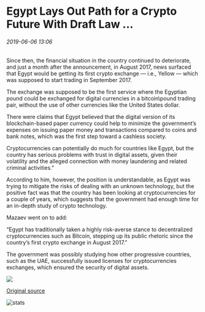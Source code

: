 # Egypt Lays Out Path for a Crypto Future With Draft Law ...

###### 2019-06-06 13:06

Since then, the financial situation in the country continued to deteriorate, and just a month after the announcement, in August 2017, news surfaced that Egypt would be getting its first crypto exchange — i.e., Yellow — which was supposed to start trading in September 2017.

The exchange was supposed to be the first service where the Egyptian pound could be exchanged for digital currencies in a bitcoin\\pound trading pair, without the use of other currencies like the United States dollar.

There were claims that Egypt believed that the digital version of its blockchain-based paper currency could help to minimize the government’s expenses on issuing paper money and transactions compared to coins and bank notes, which was the first step toward a cashless society.

Cryptocurrencies can potentially do much for countries like Egypt, but the country has serious problems with trust in digital assets, given their volatility and the alleged connection with money laundering and related criminal activities.”

According to him, however, the position is understandable, as Egypt was trying to mitigate the risks of dealing with an unknown technology, but the positive fact was that the country has been looking at cryptocurrencies for a couple of years, which suggests that the government had enough time for an in-depth study of crypto technology.

Mazaev went on to add:

“Egypt has traditionally taken a highly risk-averse stance to decentralized cryptocurrencies such as Bitcoin, stepping up its public rhetoric since the country’s first crypto exchange in August 2017.”

The government was possibly studying how other progressive countries, such as the UAE, successfully issued licenses for cryptocurrencies exchanges, which ensured the security of digital assets.

![](https://s3.cointelegraph.com/storage/uploads/view/c500b4823df018d1656a1ad7b6fe1250.png)

[Original source](https://cointelegraph.com/news/egypt-lays-out-path-for-a-crypto-future-with-draft-law)

![stats](https://c.statcounter.com/11760860/0/a89fa40b/1/ "stats")